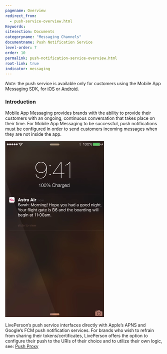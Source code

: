 ```yaml
---
pagename: Overview
redirect_from:
  - push-service-overview.html
Keywords:
sitesection: Documents
categoryname: "Messaging Channels"
documentname: Push Notification Service
level-order: 7
order: 10
permalink: push-notification-service-overview.html
root-link: true
indicator: messaging
---
```


*Note:* the push service is available only for customers using the Mobile App Messaging SDK, for [iOS](consumer-experience-ios-sdk-overview.html) or [Android](android-overview.html).

### Introduction

Mobile App Messaging provides brands with the ability to provide their customers with an ongoing, continuous conversation that takes place on their time.  For Mobile App Messaging to be successful, push notifications must be configured in order to send customers incoming messages when they are not inside the app.  

<img src="/img/pushservices.png" alt="Push Notification Sample">

LivePerson’s push service interfaces directly with Apple’s APNS and Google’s FCM push notification services. For brands who wish to refrain from sharing their tokens/certificates, LivePerson offers the option to configure their push to the URIs of their choice and to utilize their own logic, see: [Push Proxy](push-notification-service-configuration-push-proxy.html)
